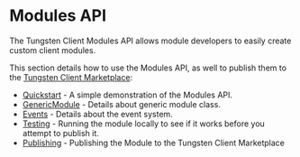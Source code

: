 # Modules API

The Tungsten Client Modules API allows module developers to easily create custom client modules.

This section details how to use the Modules API, as well to publish them to the [Tungsten Client Marketplace](https://tungstenclient.com):
- [Quickstart](quickstart.md) - A simple demonstration of the Modules API.
- [GenericModule](genericModule.md) - Details about generic module class.
- [Events](events/introduction.md) - Details about the event system.
- [Testing](testing.md) - Running the module locally to see if it works before you attempt to publish it.
- [Publishing]() - Publishing the Module to the Tungsten Client Marketplace